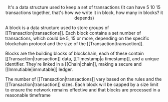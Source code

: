 <p style="text-align:center">It's a data structure used to keep a set of transactions (It can have 5 10 15 transactions together, that's how we write it in block, how many in blocks? it depends)</p>


A block is a data structure used to store groups of [[Transaction|transactions]]. Each block contains a set number of transactions, which could be 5, 15 or more, depending on the specific blockchain protocol and the size of the [[Transaction|transaction]].

Blocks are the building blocks of blockchain, each of these contain [[Transaction|transaction]] data, [[Timestamp|a timestamp]], and a unique identifier. They're linked in a [[Chain|chain]], making a secure and [[Immutiable|immutable]] ledger.

The number of [[Transaction|transactions]] vary based on the rules and the [[Transaction|transaction]] sizes. Each block will be capped by a size limit to ensure the network remains effective and that blocks are processed in a reasonable timeframe